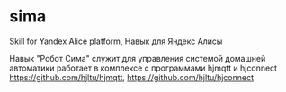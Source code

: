 # sima
Skill for Yandex Alice platform, Навык для Яндекс Алисы

Навык "Робот Сима" служит для управления системой домашней автоматики
работает в комплексе с программами hjmqtt и hjconnect<br>
https://github.com/hjltu/hjmqtt,
https://github.com/hjltu/hjconnect
